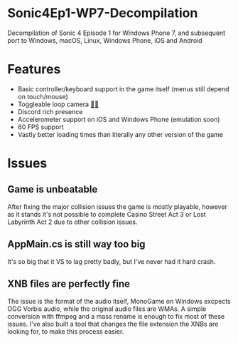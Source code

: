 # Sonic4Ep1-WP7-Decompilation
Decompilation of Sonic 4 Episode 1 for Windows Phone 7, and subsequent port to Windows, macOS, Linux, Windows Phone, iOS and Android

# Features
 - Basic controller/keyboard support in the game itself (menus still depend on touch/mouse)
 - Toggleable loop camera [🦀🦀](https://twitter.com/da_wamwoowam/status/1236706830962905089)
 - Discord rich presence
 - Accelerometer support on iOS and Windows Phone (emulation soon)
 - 60 FPS support
 - Vastly better loading times than literally any other version of the game

# Issues

## Game is unbeatable
After fixing the major collision issues the game is *mostly* playable, however as it stands it's not possible to complete Casino Street Act 3 or Lost Labyrinth Act 2 due to other collision issues.

## AppMain.cs is still way too big
It's so big that it VS to lag pretty badly, but I've never had it hard crash.

## XNB files are perfectly fine
The issue is the format of the audio itself, MonoGame on Windows excpects OGG Vorbis audio, while the original audio files are WMAs. A simple conversion with ffmpeg and a mass rename is enough to fix most of these issues. I've also built a tool that changes the file extension the XNBs are looking for, to make this process easier.

